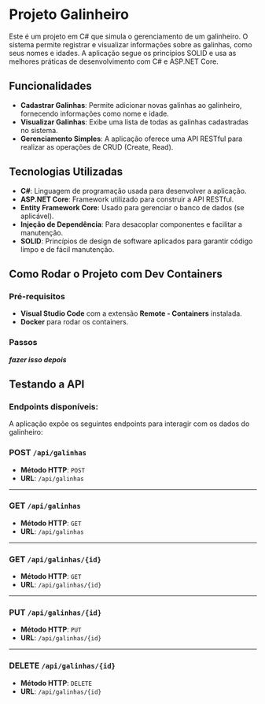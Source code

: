 # Projeto Galinheiro

Este é um projeto em C# que simula o gerenciamento de um galinheiro. O sistema permite registrar e visualizar informações sobre as galinhas, como seus nomes e idades. A aplicação segue os princípios SOLID e usa as melhores práticas de desenvolvimento com C# e ASP.NET Core.

## Funcionalidades

- **Cadastrar Galinhas**: Permite adicionar novas galinhas ao galinheiro, fornecendo informações como nome e idade.
- **Visualizar Galinhas**: Exibe uma lista de todas as galinhas cadastradas no sistema.
- **Gerenciamento Simples**: A aplicação oferece uma API RESTful para realizar as operações de CRUD (Create, Read).

## Tecnologias Utilizadas

- **C#**: Linguagem de programação usada para desenvolver a aplicação.
- **ASP.NET Core**: Framework utilizado para construir a API RESTful.
- **Entity Framework Core**: Usado para gerenciar o banco de dados (se aplicável).
- **Injeção de Dependência**: Para desacoplar componentes e facilitar a manutenção.
- **SOLID**: Princípios de design de software aplicados para garantir código limpo e de fácil manutenção.

## Como Rodar o Projeto com Dev Containers

### Pré-requisitos

- **Visual Studio Code** com a extensão **Remote - Containers** instalada.
- **Docker** para rodar os containers.

### Passos

***fazer isso depois***

## Testando a API

### Endpoints disponíveis:

A aplicação expõe os seguintes endpoints para interagir com os dados do galinheiro:

### **POST** `/api/galinhas`

- **Método HTTP**: `POST`
- **URL**: `/api/galinhas`

---

### **GET** `/api/galinhas`

- **Método HTTP**: `GET`
- **URL**: `/api/galinhas`

---

### **GET** `/api/galinhas/{id}`

- **Método HTTP**: `GET`
- **URL**: `/api/galinhas/{id}`

---

### **PUT** `/api/galinhas/{id}`

- **Método HTTP**: `PUT`
- **URL**: `/api/galinhas/{id}`

---

### **DELETE** `/api/galinhas/{id}`

- **Método HTTP**: `DELETE`
- **URL**: `/api/galinhas/{id}`


